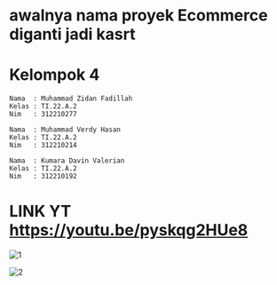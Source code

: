 # awalnya nama proyek Ecommerce diganti jadi kasrt

# Kelompok 4
~~~
Nama  : Muhammad Zidan Fadillah
Kelas : TI.22.A.2
Nim   : 312210277

Nama  : Muhammad Verdy Hasan
Kelas : TI.22.A.2
Nim   : 312210214

Nama  : Kumara Davin Valerian
Kelas : TI.22.A.2
Nim   : 312210192
~~~

# LINK YT https://youtu.be/pyskqg2HUe8

![1](https://github.com/muhammadzidanfadilah/UAS_PEMOGRAMAN_MOBILE-_2_KAS_RT/assets/115553474/194dd0e2-8108-45d6-87aa-4412c173696b)


![2](https://github.com/muhammadzidanfadilah/UAS_PEMOGRAMAN_MOBILE-_2_KAS_RT/assets/115553474/5699d454-3df1-4a43-b00b-739bedb25aae)

